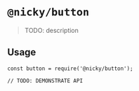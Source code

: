 # `@nicky/button`

> TODO: description

## Usage

```
const button = require('@nicky/button');

// TODO: DEMONSTRATE API
```
